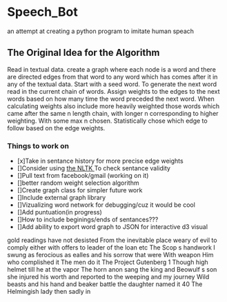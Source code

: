 # Speech_Bot
an attempt at creating a python program to imitate human speach 

<h2>The Original Idea for the Algorithm</h2>
Read in textual data.
create a graph where each node is a word and there are directed edges from that word to any word which has comes after it in any of the textual data. Start with a seed word. To generate the next word read in the current chain of words. Assign weights to the edges to the next words based on how many time the word preceded the next word. When calculating weights also include more heavily weighted those words which came after the same n length chain, with longer n corresponding to higher weighting. With some max n chosen. Statistically chose which edge to follow based on the edge weights.

<h3> Things to work on </h3>
<ul>
<li>[x]Take in sentance history for more precise edge weights</li>
<li>[]Consider using <a href = 'http://www.nltk.org/'>the NLTK </a> To check sentance validity</li>
<li>[]Pull text from facebook/gmail (working on it)</li>
<li> []better random weight selection algorithm </li>
<li>[]Create graph class for simpler future work</li>
<li>[]Include external graph library</li>
<li> []Vizualizing word network for debugging/cuz it would be cool</li>
<li>[]Add puntuation(in progress)</li>
<li> []How to include beginings/ends of sentances???</li>
<li> []Add ability to export word graph to JSON for interactive d3 visual</li>
</ul>


<p>gold readings have not desisted From the inevitable place weary of evil to comply either with offers to leader of the loan etc The Scop s handwork I swung as ferocious as ealles and his sorrow that were With weapon Him who complished it The men do it The Project Gutenberg 1 Though high helmet till he at the vapor The horn anon sang the king and Beowulf s son she injured his worth and reported to the weeping and my journey Wild beasts and his hand and beaker battle the daughter named it 40 The Helmingish lady then sadly in</p>
